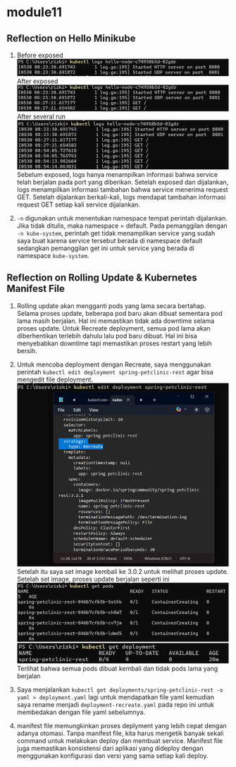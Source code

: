 # module11

## Reflection on Hello Minikube
1. Before exposed  
    ![](./img/before-exposed.png)  
    After exposed  
    ![](./img/after-exposed.png)  
    After several run  
    ![](./img/after-several-run.png)  
    Sebelum exposed, logs hanya menampilkan informasi bahwa service telah berjalan pada port yang diberikan. Setelah exposed dan dijalankan, logs menampilkan informasi tambahan bahwa service menerima request GET. Setelah dijalankan berkali-kali, logs mendapat tambahan informasi request GET setiap kali service dijalankan.  


2. `-n` digunakan untuk menentukan namespace tempat perintah dijalankan. Jika tidak ditulis, maka namespace = default. Pada pemanggilan dengan `-n kube-system`, perintah get tidak menampilkan service yang sudah saya buat karena service tersebut berada di namespace default sedangkan pemanggilan get ini untuk service yang berada di namespace `kube-system`.  


## Reflection on Rolling Update & Kubernetes Manifest File  
1. Rolling update akan mengganti pods yang lama secara bertahap. Selama proses update, beberapa pod baru akan dibuat sementara pod lama masih berjalan. Hal ini memastikan  tidak ada downtime selama proses update. Untuk Recreate deployment, semua pod lama akan diberhentikan terlebih dahulu lalu pod baru dibuat. Hal ini bisa menyebabkan downtime tapi memastikan proses restart yang lebih bersih.  


2. Untuk mencoba deployment dengan Recreate, saya menggunakan perintah `kubectl edit deployment spring-petclinic-rest` agar bisa mengedit file deployment.  
![](./img/edit-yaml.png)  
Setelah itu saya set image kembali ke 3.0.2 untuk melihat proses update. Setelah set image, proses update berjalan seperti ini  
![](./img/pods-recreate.png)  
![](/img/deployment-recreate.png)  
Terlihat bahwa semua pods dibuat kembali dan tidak pods lama yang berjalan  


3. Saya menjalankan `kubectl get deployments/spring-petclinic-rest -o yaml > deployment.yaml` lagi untuk mendapatkan file yaml kemudian saya rename menjadi `deployment-recreate.yaml` pada repo ini untuk membedakan dengan file yaml sebelumnya.  

4. manifest file memungkinkan proses deplyment yang lebih cepat dengan adanya otomasi. Tanpa manifest file, kita harus mengetik banyak sekali command untuk melakukan deploy dan membuat service. Manifest file juga memastikan konsistensi dari aplikasi yang dideploy dengan menggunakan konfigurasi dan versi yang sama setiap kali deploy.